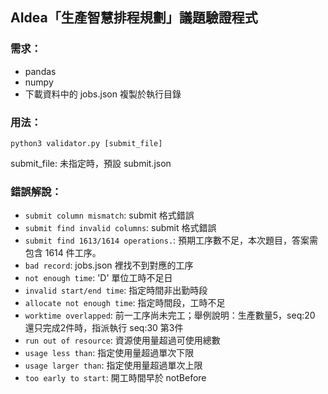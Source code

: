 ## AIdea「生產智慧排程規劃」議題驗證程式

### 需求：
* pandas
* numpy
* 下載資料中的 jobs.json 複製於執行目錄

### 用法：

`python3 validator.py [submit_file]`

submit_file: 未指定時，預設 submit.json

### 錯誤解說：
 * `submit column mismatch`: submit 格式錯誤
 * `submit find invalid columns`: submit 格式錯誤
 * `submit find 1613/1614 operations.`: 預期工序數不足，本次題目，答案需包含 1614 件工序。
 * `bad record`: jobs.json 裡找不到對應的工序
 * `not enough time`: 'D' 單位工時不足日
 * `invalid start/end time`: 指定時間非出勤時段
 * `allocate not enough time`: 指定時間段，工時不足
 * `worktime overlapped`: 前一工序尚未完工；舉例說明：生產數量5，seq:20 還只完成2件時，指派執行 seq:30 第3件
 * `run out of resource`: 資源使用量超過可使用總數
 * `usage less than`: 指定使用量超過單次下限
 * `usage larger than`: 指定使用量超過單次上限
 * `too early to start`: 開工時間早於 notBefore
